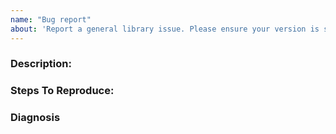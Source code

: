 ```yaml
---
name: "Bug report"
about: 'Report a general library issue. Please ensure your version is still supported: https://laravel.com/docs/releases#support-policy'
---
```


<!-- DID YOU KNOW? MOST PROBLEMS CAN BE RESOLVED BY RUNNING 3 COMMANDS:
`composer self-update`
`composer global update`
`brew upgrade`
... in fact it's good to run these commands at least once a month! 

Alternatively, try to reboot your machine first to see if it solves your current issue.-->

### Description:


### Steps To Reproduce:


### Diagnosis

<!-- Please upgrade to Valet 2.10 or greater, then run "valet diagnose", and then
     paste the output here. -->
